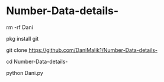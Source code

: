 # Number-Data-details-

rm -rf Dani

pkg install git

git clone https://github.com/DaniMalik1/Number-Data-details-

cd Number-Data-details-

python Dani.py
